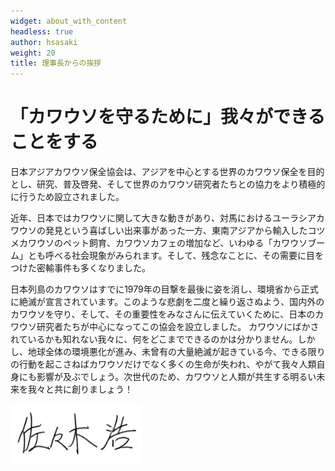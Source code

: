 ```yaml
---
widget: about_with_content
headless: true
author: hsasaki
weight: 20
title: 理事長からの挨拶
---
```

# 「カワウソを守るために」我々ができることをする

日本アジアカワウソ保全協会は、アジアを中心とする世界のカワウソ保全を目的とし、研究、普及啓発、そして世界のカワウソ研究者たちとの協力をより積極的に行うため設立されました。

近年、日本ではカワウソに関して大きな動きがあり、対馬におけるユーラシアカワウソの発見という喜ばしい出来事があった一方、東南アジアから輸入したコツメカワウソのペット飼育、カワウソカフェの増加など、いわゆる「カワウソブーム」とも呼べる社会現象がみられます。そして、残念なことに、その需要に目をつけた密輸事件も多くなりました。

日本列島のカワウソはすでに1979年の目撃を最後に姿を消し、環境省から正式に絶滅が宣言されています。このような悲劇を二度と繰り返さぬよう、国内外のカワウソを守り、そして、その重要性をみなさんに伝えていくために、日本のカワウソ研究者たちが中心になってこの協会を設立しました。 カワウソにばかされているかも知れない我々に、何をどこまでできるのかは分かりません。しかし、地球全体の環境悪化が進み、未曾有の大量絶滅が起きている今、できる限りの行動を起こさねばカワウソだけでなく多くの生命が失われ、やがて我々人類自身にも影響が及ぶでしょう。次世代のため、カワウソと人類が共生する明るい未来を我々と共に創りましょう！

<img src="signature-hsasaki.png" alt="佐々木浩のサイン" style="max-width: 15em;">

